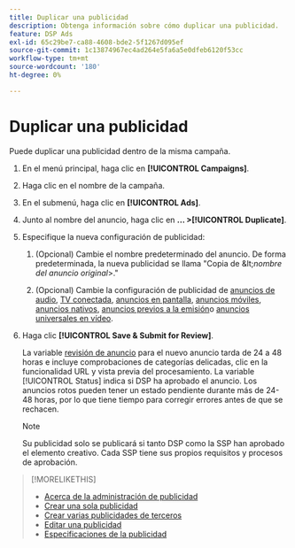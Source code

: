 ```yaml
---
title: Duplicar una publicidad
description: Obtenga información sobre cómo duplicar una publicidad.
feature: DSP Ads
exl-id: 65c29be7-ca88-4608-bde2-5f1267d095ef
source-git-commit: 1c13874967ec4ad264e5fa6a5e0dfeb6120f53cc
workflow-type: tm+mt
source-wordcount: '180'
ht-degree: 0%

---
```


# Duplicar una publicidad

Puede duplicar una publicidad dentro de la misma campaña.

1. En el menú principal, haga clic en **[!UICONTROL Campaigns]**.

1. Haga clic en el nombre de la campaña.

1. En el submenú, haga clic en **[!UICONTROL Ads]**.

1. Junto al nombre del anuncio, haga clic en  **... >[!UICONTROL Duplicate]**.

1. Especifique la nueva configuración de publicidad:

   1. (Opcional) Cambie el nombre predeterminado del anuncio. De forma predeterminada, la nueva publicidad se llama &quot;Copia de \&lt;*nombre del anuncio original*\>.&quot;

   1. (Opcional) Cambie la configuración de publicidad de [anuncios de audio](ad-settings-audio.md), [TV conectada](ad-settings-connected-tv.md), [anuncios en pantalla](ad-settings-display.md), [anuncios móviles](ad-settings-mobile.md), [anuncios nativos](ad-settings-native.md), [anuncios previos a la emisión](ad-settings-pre-roll.md)o [anuncios universales en vídeo](ad-settings-universal-video.md).

1. Haga clic **[!UICONTROL Save & Submit for Review]**.

   La variable [revisión de anuncio](ad-about.md) para el nuevo anuncio tarda de 24 a 48 horas e incluye comprobaciones de categorías delicadas, clic en la funcionalidad URL y vista previa del procesamiento. La variable [!UICONTROL Status] indica si DSP ha aprobado el anuncio. Los anuncios rotos pueden tener un estado pendiente durante más de 24-48 horas, por lo que tiene tiempo para corregir errores antes de que se rechacen.

   >[!NOTE]
   >
   >Su publicidad solo se publicará si tanto DSP como la SSP han aprobado el elemento creativo. Cada SSP tiene sus propios requisitos y procesos de aprobación.

>[!MORELIKETHIS]
>
>* [Acerca de la administración de publicidad](ad-about.md)
>* [Crear una sola publicidad](ad-create.md)
>* [Crear varias publicidades de terceros](ad-create-multiple.md)
>* [Editar una publicidad](ad-edit.md)
>* [Especificaciones de la publicidad](ad-specs.md)

